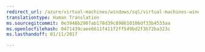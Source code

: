 ```yaml
---
redirect_url: /azure/virtual-machines/windows/sql/virtual-machines-windows-portal-sql-server-provision
translationtype: Human Translation
ms.sourcegitcommit: 0e3948b2907ab178d39c898610106df33b4533aa
ms.openlocfilehash: 0471439caee6611f411f2ff549bd2f3b72ba323c
ms.lasthandoff: 01/11/2017

---
```

